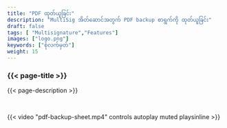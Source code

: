 ```yaml
---
title: "PDF ထုတ်ယူခြင်း"
description: "MultiSig အိတ်ဆောင်အတွက် PDF backup စာရွက်ကို ထုတ်ယူခြင်း"
draft: false
tags: [ "Multisignature","Features"]
images: ["logo.png"]
keywords: ["စုံလက်မှတ်"]
weight: 15
---
```


### {{< page-title >}} 
{{< page-description >}} 

<br>


{{< video "pdf-backup-sheet.mp4" controls  autoplay muted playsinline >}}